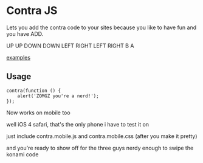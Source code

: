 # Contra JS #

Lets you add the contra code to your sites because you like to have fun and you have ADD.

UP UP DOWN DOWN LEFT RIGHT LEFT RIGHT B A

[examples](http://konamicodesites.com "Sites that have a konami code easter egg")

## Usage ##

    contra(function () {
        alert('ZOMGZ you're a nerd!');
    });

Now works on mobile too

well iOS 4 safari, that's the only phone i have to test it on

just include contra.mobile.js and contra.mobile.css (after you make it pretty)

and you're ready to show off for the three guys nerdy enough to swipe the konami code